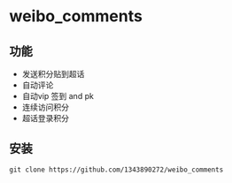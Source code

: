 # weibo_comments
## 功能
* 发送积分贴到超话
* 自动评论
* 自动vip 签到 and pk
* 连续访问积分
* 超话登录积分
## 安装
```
git clone https://github.com/1343890272/weibo_comments
```
